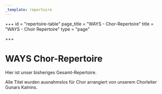 ```yaml
---
_template: repertoire
---
```



+++
id = "repertoire-table"
page_title = "WAYS - Chor-Repertoire"
title = "WAYS - Choir Repertoire"
type = "page"

+++
# WAYS Chor-Repertoire

Hier ist unser bisheriges Gesamt-Repertoire.

Alle Titel wurden ausnahmslos für Chor arrangiert von unserem Chorleiter Gunars Kalnins.
